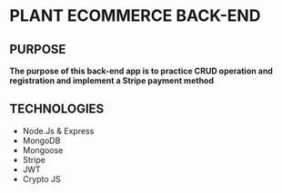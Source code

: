 # PLANT ECOMMERCE BACK-END 

## PURPOSE 
**The purpose of this back-end app is to practice CRUD operation and registration and implement a Stripe payment method**

## TECHNOLOGIES
- Node.Js & Express
- MongoDB
- Mongoose
- Stripe
- JWT
- Crypto JS

